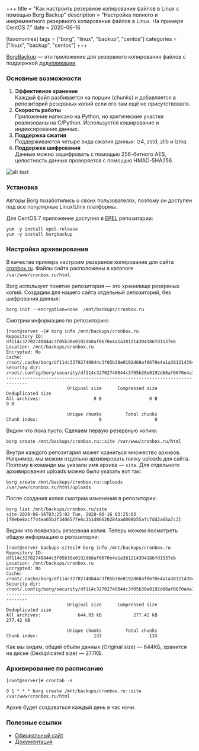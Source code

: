 +++
title = "Как настроить резервное копирование файлов в Linux с помощью Borg Backup"
description = "Настройка полного и инкрементного резервного копирования файлов в Linux. На примере CentOS 7."
date = 2020-06-16

[taxonomies]
tags = ["borg", "linux", "backup", "centos"]
categories = ["linux", "backup", "centos"]
+++

[BorgBackup](https://www.borgbackup.org/) — это приложение для резервного копирования файлов 
с поддержкой [дедупликации](https://ru.wikipedia.org/wiki/%D0%94%D0%B5%D0%B4%D1%83%D0%BF%D0%BB%D0%B8%D0%BA%D0%B0%D1%86%D0%B8%D1%8F).

### Основные возможности

1. **Эффективное хранение**  
   Каждый файл разбивается на порции (chunks) и добавляется в репозиторий резервных копий если его там ещё не присутствовало.
2. **Скорость работы**  
   Приложение написано на Python, но критические участки реализованы на C/Python. 
   Используется кэширование и индексирование данных.
3. **Поддержка сжатия**  
   Поддерживаются четыре вида сжатия данных: lz4, zstd, zlib и lzma.
4. **Поддержка шифрования**  
   Данные можно зашифровать с помощью 256-битного AES, целостность данных проверяется с помощью HMAC-SHA256.

![alt text](/images/linux/borg/borg-site.png "Документация к Borg")


### Установка

Авторы Borg позаботились о своих пользователях, поэтому он доступен под все популярные Linux\Unix платформы.

Для CentOS 7 приложение доступно в [EPEL](https://fedoraproject.org/wiki/EPEL) репозитарии:

```shell script
yum -y install epel-release
yum -y install borgbackup
```

### Настройка архивирования

В качестве примера настроим резервное копирование для сайта [cronbox.ru](https://cronbox.ru).
Файлы сайта расположены в каталоге `/var/www/cronbox.ru/html`.

Borg использует понятие репозитория — это хранилище резервных копий. Создадим для нашего сайта отдельный репозиторий, 
без шифрования данных:

```shell script
borg init --encryption=none  /mnt/backups/cronbox.ru
```

Смотрим информацию по репозиторию:

```shell script
[root@server ~]# borg info /mnt/backups/cronbox.ru
Repository ID: df114c32702740844c3f05b38e0192d68af0670e4a1a381214394186fd1537eb
Location: /mnt/backups/cronbox.ru
Encrypted: No
Cache: /root/.cache/borg/df114c32702740844c3f05b38e0192d68af0670e4a1a381214394186fd1537eb
Security dir: /root/.config/borg/security/df114c32702740844c3f05b38e0192d68af0670e4a1a381214394186fd1537eb
------------------------------------------------------------------------------
                       Original size      Compressed size    Deduplicated size
All archives:                    0 B                  0 B                  0 B

                       Unique chunks         Total chunks
Chunk index:                       0                    0
```

Видим что пока пусто. Сделаем первую резервную копию:

```shell script
borg create /mnt/backups/cronbox.ru::site /var/www/cronbox.ru/html
```

Внутри каждого репозитария может храниться множество архивов. Например, мы можем отдельно архивировать папку uploads для сайта.
Поэтому в команде мы указали имя архива — `site`. Для отдельного архивирования uploads можно было указать вот так:

 ```shell script
borg create /mnt/backups/cronbox.ru::uploads /var/www/cronbox.ru/html/uploads
 ```

После создания копия смотрим изменения в репозитории:

```shell script
borg list /mnt/backups/cronbox.ru/site
site-2020-06-16T03:25:02 Tue, 2020-06-16 03:25:03 [f0ebe8acf744ea65b2f340657fe6c251d86620284aad008b55afc7dd2a65a7c3]
```

Видим что появилась резервная копия. Теперь можем посмотреть общую информацию о репозитории:

```shell script
[root@server backups-sites]# borg info /mnt/backups/cronbox.ru
Repository ID: df114c32702740844c3f05b38e0192d68af0670e4a1a381214394186fd1537eb
Location: /mnt/backups/cronbox.ru
Encrypted: No
Cache: /root/.cache/borg/df114c32702740844c3f05b38e0192d68af0670e4a1a381214394186fd1537eb
Security dir: /root/.config/borg/security/df114c32702740844c3f05b38e0192d68af0670e4a1a381214394186fd1537eb
------------------------------------------------------------------------------
                       Original size      Compressed size    Deduplicated size
All archives:              644.93 kB            277.42 kB            277.42 kB

                       Unique chunks         Total chunks
Chunk index:                     133                  133
```

Как мы видим, общий объём данных (Original size) — 644КБ, хранится на диске (Deduplicated size) — 277КБ.

### Архивирование по расписанию

```shell script
[root@server]# crontab -e

0 1 * * * borg create /mnt/backups/cronbox.ru::site /var/www/cronbox.ru/html
```

Архив будет создаваться каждый день в час ночи.

### Полезные ссылки

- [Официальный сайт](https://www.borgbackup.org)
- [Документация](https://borgbackup.readthedocs.io/en/stable/)
